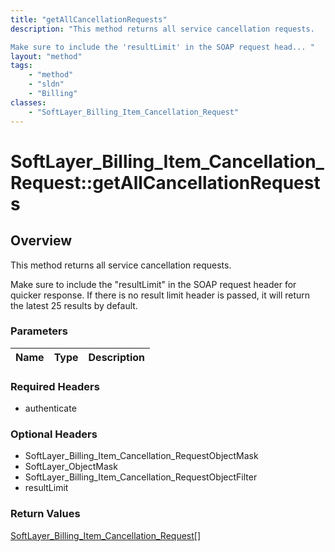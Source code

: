 ```yaml
---
title: "getAllCancellationRequests"
description: "This method returns all service cancellation requests. 

Make sure to include the 'resultLimit' in the SOAP request head... "
layout: "method"
tags:
    - "method"
    - "sldn"
    - "Billing"
classes:
    - "SoftLayer_Billing_Item_Cancellation_Request"
---
```

# SoftLayer_Billing_Item_Cancellation_Request::getAllCancellationRequests
## Overview 
This method returns all service cancellation requests. 

Make sure to include the "resultLimit" in the SOAP request header for quicker response. If there is no result limit header is passed, it will return the latest 25 results by default. 

### Parameters 
|Name | Type | Description |
| --- | --- | --- |


### Required Headers
* authenticate

### Optional Headers
* SoftLayer_Billing_Item_Cancellation_RequestObjectMask
* SoftLayer_ObjectMask
* SoftLayer_Billing_Item_Cancellation_RequestObjectFilter
* resultLimit

### Return Values
<a href='/reference/datatypes/SoftLayer_Billing_Item_Cancellation_Request'>SoftLayer_Billing_Item_Cancellation_Request[] </a>

